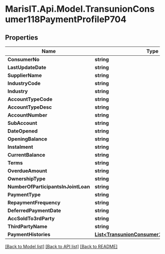 
# MarisIT.Api.Model.TransunionConsumer118PaymentProfileP704

## Properties

Name | Type | Description | Notes
------------ | ------------- | ------------- | -------------
**ConsumerNo** | **string** |  | [optional] 
**LastUpdateDate** | **string** |  | [optional] 
**SupplierName** | **string** |  | [optional] 
**IndustryCode** | **string** |  | [optional] 
**Industry** | **string** |  | [optional] 
**AccountTypeCode** | **string** |  | [optional] 
**AccountTypeDesc** | **string** |  | [optional] 
**AccountNumber** | **string** |  | [optional] 
**SubAccount** | **string** |  | [optional] 
**DateOpened** | **string** |  | [optional] 
**OpeningBalance** | **string** |  | [optional] 
**Instalment** | **string** |  | [optional] 
**CurrentBalance** | **string** |  | [optional] 
**Terms** | **string** |  | [optional] 
**OverdueAmount** | **string** |  | [optional] 
**OwnershipType** | **string** |  | [optional] 
**NumberOfParticipantsInJointLoan** | **string** |  | [optional] 
**PaymentType** | **string** |  | [optional] 
**RepaymentFrequency** | **string** |  | [optional] 
**DeferredPaymentDate** | **string** |  | [optional] 
**AccSoldTo3rdParty** | **string** |  | [optional] 
**ThirdPartyName** | **string** |  | [optional] 
**PaymentHistories** | [**List&lt;TransunionConsumer118PaymentHistory&gt;**](TransunionConsumer118PaymentHistory.md) |  | [optional] 

[[Back to Model list]](../README.md#documentation-for-models)
[[Back to API list]](../README.md#documentation-for-api-endpoints)
[[Back to README]](../README.md)

